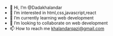 - 👋 Hi, I’m @Dadakhalandar
- 👀 I’m interested in html,css,javascript,react
- 🌱 I’m currently learning web development 
- 💞️ I’m looking to collaborate on web development
- 📫 How to reach me khalandarqazi@gmail.com

<!---
Dadakhalandar/Dadakhalandar is a ✨ special ✨ repository because its `README.md` (this file) appears on your GitHub profile.
You can click the Preview link to take a look at your changes.
--->
